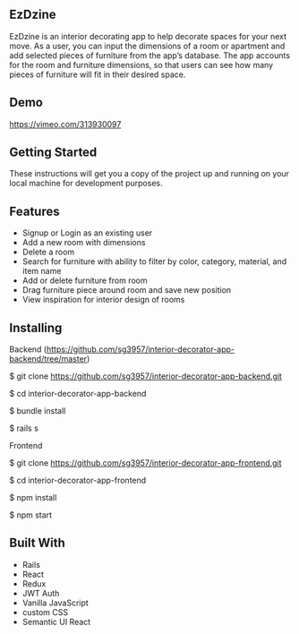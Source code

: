 ## EzDzine
EzDzine is an interior decorating app to help decorate spaces for your next move. As a user, you can input the dimensions of a room or apartment and add selected pieces of furniture from the app’s database. The app accounts for the room and furniture dimensions, so that users can see how many pieces of furniture will fit in their desired space.

## Demo
https://vimeo.com/313930097

## Getting Started
These instructions will get you a copy of the project up and running on your local machine for development purposes.

## Features
* Signup or Login as an existing user
* Add a new room with dimensions
* Delete a room
* Search for furniture with ability to filter by color, category, material, and item name
* Add or delete furniture from room
* Drag furniture piece around room and save new position
* View inspiration for interior design of rooms

## Installing
Backend (https://github.com/sg3957/interior-decorator-app-backend/tree/master)

$ git clone https://github.com/sg3957/interior-decorator-app-backend.git

$ cd interior-decorator-app-backend

$ bundle install

$ rails s

Frontend


$ git clone https://github.com/sg3957/interior-decorator-app-frontend.git

$ cd interior-decorator-app-frontend

$ npm install 

$ npm start


## Built With
* Rails
* React
* Redux
* JWT Auth
* Vanilla JavaScript
* custom CSS
* Semantic UI React
